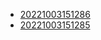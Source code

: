 - [20221003151286](/zet/20221003151286/README.md)
- [20221003151285](/zet/20221003151285/README.md)
